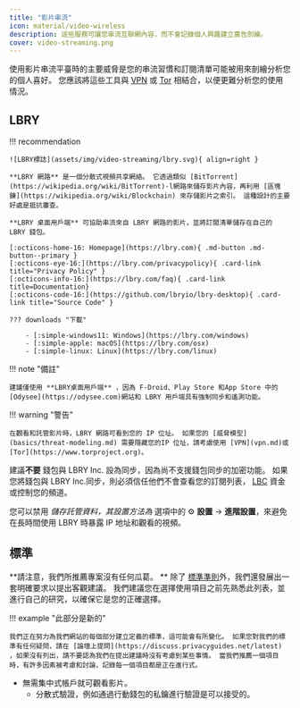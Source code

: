 ```yaml
---
title: "影片串流"
icon: material/video-wireless
description: 這些服務可讓您串流互聯網內容，而不會記錄個人興趣建立廣告剖繪。
cover: video-streaming.png
---
```


使用影片串流平臺時的主要威脅是您的串流習慣和訂閱清單可能被用來剖繪分析您的個人喜好。 您應該將這些工具與 [VPN](vpn.md) 或 [Tor](https://www.torproject.org/) 相結合，以便更難分析您的使用情況。

## LBRY

!!! recommendation

    ![LBRY標誌](assets/img/video-streaming/lbry.svg){ align=right }
    
    **LBRY 網路** 是一個分散式視頻共享網絡。 它透過類似 [BitTorrent](https://wikipedia.org/wiki/BitTorrent)-l網路來儲存影片內容，再利用 [區塊錬](https://wikipedia.org/wiki/Blockchain) 來存儲影片之索引。 這種設計的主要好處是抵抗審查。
    
    **LBRY 桌面用戶端** 可協助串流來自 LBRY 網路的影片，並將訂閱清單儲存在自己的 LBRY 錢包。
    
    [:octicons-home-16: Homepage](https://lbry.com){ .md-button .md-button--primary }
    [:octicons-eye-16:](https://lbry.com/privacypolicy){ .card-link title="Privacy Policy" }
    [:octicons-info-16:](https://lbry.com/faq){ .card-link title=Documentation}
    [:octicons-code-16:](https://github.com/lbryio/lbry-desktop){ .card-link title="Source Code" }
    
    ??? downloads "下載"
    
        - [:simple-windows11: Windows](https://lbry.com/windows)
        - [:simple-apple: macOS](https://lbry.com/osx)
        - [:simple-linux: Linux](https://lbry.com/linux)

!!! note "備註"

    建議僅使用 **LBRY桌面用戶端** ，因為 F-Droid、Play Store 和App Store 中的 [Odysee](https://odysee.com)網站和 LBRY 用戶端具有強制同步和遙測功能。

!!! warning "警告"

    在觀看和託管影片時，LBRY 網路可看到您的 IP 位址。 如果您的 [威脅模型](basics/threat-modeling.md) 需要隱藏您的IP 位址，請考慮使用 [VPN](vpn.md)或 [Tor](https://www.torproject.org)。

建議**不要** 錢包與 LBRY Inc. 設為同步，因為尚不支援錢包同步的加密功能。 如果您將錢包與 LBRY Inc.同步，則必須信任他們不會查看您的訂閱列表， [LBC](https://lbry.com/faq/earn-credits) 資金或控制您的頻道。

您可以禁用 *儲存託管資料，其設置方法為* 選項中的 :gear: **設置** → **進階設置**，來避免在長時間使用 LBRY 時暴露 IP 地址和觀看的視頻。

## 標準

**請注意，我們所推薦專案沒有任何瓜葛。 ** 除了 [標準準則](about/criteria.md)外，我們還發展出一套明確要求以提出客觀建議。 我們建議您在選擇使用項目之前先熟悉此列表，並進行自己的研究，以確保它是您的正確選擇。

!!! example "此部分是新的"

    我們正在努力為我們網站的每個部分建立定義的標準，這可能會有所變化。 如果您對我們的標準有任何疑問，請在 [論壇上提問](https://discuss.privacyguides.net/latest) ，如果沒有列出，請不要認為我們在提出建議時沒有考慮到某些事情。 當我們推薦一個項目時，有許多因素被考慮和討論，記錄每一個項目都是正在進行式。

- 無需集中式帳戶就可觀看影片。
    - 分散式驗證，例如通過行動錢包的私鑰進行驗證是可以接受的。
